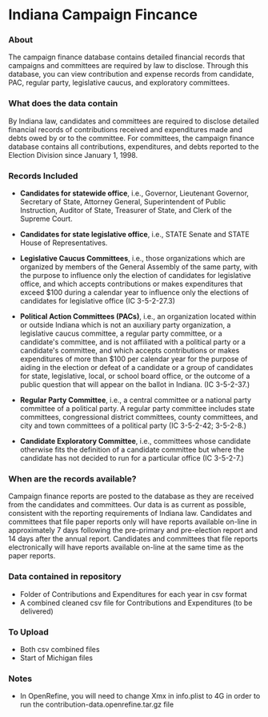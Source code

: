 # Indiana Campaign Fincance

### About

The campaign finance database contains detailed financial records that campaigns and committees are required by law to disclose. Through this database, you can view contribution and expense records from candidate, PAC, regular party, legislative caucus, and exploratory committees.

### What does the data contain

By Indiana law, candidates and committees are required to disclose detailed financial records of contributions received and expenditures made and debts owed by or to the committee. For committees, the campaign finance database contains all contributions, expenditures, and debts reported to the Election Division since January 1, 1998. 

### Records Included


- **Candidates for statewide office**, i.e., Governor, Lieutenant Governor, Secretary of State, Attorney General, Superintendent of Public Instruction, Auditor of State, Treasurer of State, and Clerk of the Supreme Court.

-  **Candidates for state legislative office**, i.e., STATE Senate and STATE House of Representatives.

- **Legislative Caucus Committees**, i.e., those organizations which are organized by members of the General Assembly of the same party, with the purpose to influence only the election of candidates for legislative office, and which accepts contributions or makes expenditures that exceed $100 during a calendar year to influence only the elections of candidates for legislative office (IC 3-5-2-27.3)

- **Political Action Committees (PACs)**, i.e., an organization located within or outside Indiana which is not an auxiliary party organization, a legislative caucus committee, a regular party committee, or a candidate's committee, and is not affiliated with a political party or a candidate's committee, and which accepts contributions or makes expenditures of more than $100 per calendar year for the purpose of aiding in the election or defeat of a candidate or a group of candidates for state, legislative, local, or school board office, or the outcome of a public question that will appear on the ballot in Indiana. (IC 3-5-2-37.)

- **Regular Party Committee**, i.e., a central committee or a national party committee of a political party. A regular party committee includes state committees, congressional district committees, county committees, and city and town committees of a political party (IC 3-5-2-42; 3-5-2-8.)

- **Candidate Exploratory Committee**, i.e., committees whose candidate otherwise fits the definition of a candidate committee but where the candidate has not decided to run for a particular office (IC 3-5-2-7.)

### When are the records available?	 

Campaign finance reports are posted to the database as they are received from the candidates and committees. Our data is as current as possible, consistent with the reporting requirements of Indiana law. Candidates and committees that file paper reports only will have reports available on-line in approximately 7 days following the pre-primary and pre-election report and 14 days after the annual report. Candidates and committees that file reports electronically will have reports available on-line at the same time as the paper reports.


### Data contained in repository
- Folder of Contributions and Expenditures for each year in csv format
- A combined cleaned csv file for Contributions and Expenditures (to be delivered)

### To Upload
- Both csv combined files
- Start of Michigan files

### Notes
- In OpenRefine, you will need to change Xmx in info.plist to 4G in order to run the contribution-data.openrefine.tar.gz file
